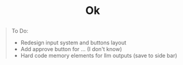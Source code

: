 <h1>

<h1 align="center">
  
  Ok
  
</h1>

> To Do:
> - Redesign input system and buttons layout
> - Add approve button for ... (I don't know)
> - Hard code memory elements for llm outputs (save to side bar)
<!--
![](./profile-3d-contrib/profile-night-green.svg)
-->
